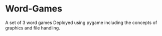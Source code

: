 # Word-Games
A set of 3 word games Deployed using pygame including the concepts of graphics and file handling.
